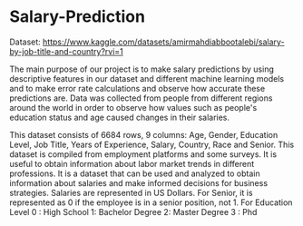 # Salary-Prediction

Dataset: https://www.kaggle.com/datasets/amirmahdiabbootalebi/salary-by-job-title-and-country?rvi=1

The main purpose of our project is to make salary predictions by using descriptive
features in our dataset and different machine learning models and to make error rate
calculations and observe how accurate these predictions are. Data was collected from people
from different regions around the world in order to observe how values such as people's
education status and age caused changes in their salaries.


This dataset consists of 6684 rows, 9 columns: Age, Gender, Education Level, Job
Title, Years of Experience, Salary, Country, Race and Senior. This dataset is compiled from
employment platforms and some surveys. It is useful to obtain information about labor
market trends in different professions. It is a dataset that can be used and analyzed to obtain
information about salaries and make informed decisions for business strategies. Salaries are
represented in US Dollars. For Senior, it is represented as 0 if the employee is in a senior
position, not 1.
For Education Level
0 : High School
1: Bachelor Degree
2: Master Degree
3 : Phd

